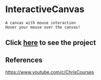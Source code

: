 # InteractiveCanvas
    A canvas with mouse interaction  
    Hover your mouse over the canvas!

## Click [here](https://peterrrjpg.github.io/InteractiveCanvas/) to see the project 

## References
https://www.youtube.com/c/ChrisCourses
